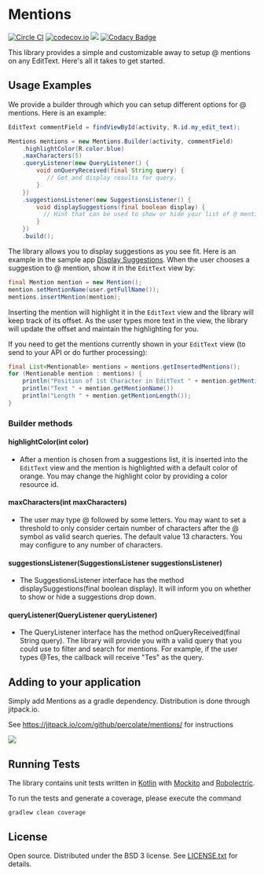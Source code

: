 # Mentions

[![Circle CI](https://circleci.com/gh/percolate/mentions.svg?style=svg&circle-token=82fa2c37e303a6d5c44baa2e64199d6b06141aaf)](https://circleci.com/gh/percolate/mentions)
[![codecov.io](http://codecov.io/github/percolate/mentions/coverage.svg?branch=master&token=U8DlJgcAzs)](http://codecov.io/github/percolate/mentions?branch=master)
[![](https://jitpack.io/v/percolate/mentions.svg)](https://jitpack.io/#percolate/mentions)
[![Codacy Badge](https://api.codacy.com/project/badge/Grade/26fc38f55811459aa2b4c3b4cfbe080d)](https://www.codacy.com/app/mohit-sarveiya/mentions?utm_source=github.com&amp;utm_medium=referral&amp;utm_content=percolate/mentions&amp;utm_campaign=Badge_Grade)

This library provides a simple and customizable away to setup @ mentions on any
EditText. Here's all it takes to get started.

## Usage Examples

We provide a builder through which you can setup different options for @
mentions.
Here is an example:

```java
EditText commentField = findViewById(activity, R.id.my_edit_text);

Mentions mentions = new Mentions.Builder(activity, commentField)
    .highlightColor(R.color.blue)
    .maxCharacters(5)
    .queryListener(new QueryListener() {
        void onQueryReceived(final String query) {
           // Get and display results for query.
        }
    })
    .suggestionsListener(new SuggestionsListener() {
        void displaySuggestions(final boolean display) {
          // Hint that can be used to show or hide your list of @ mentions".
        }
    })
    .build();
```

The library allows you to display suggestions as you see fit. Here is an example
in the sample app [Display Suggestions](https://github.com/percolate/mentions/blob/master/Mentions/sample/src/main/java/com/percolate/mentions/sample/activities/MainActivity.java#L95).
When the user chooses a suggestion to @ mention, show it in the `EditText` view
by:

```java
final Mention mention = new Mention();
mention.setMentionName(user.getFullName());
mentions.insertMention(mention);
```

Inserting the mention will highlight it in the `EditText` view and the library
will keep track of its offset. As the user types more text in the view, the
library will update the offset and maintain the highlighting for you.

If you need to get the mentions currently shown in your `EditText` view (to send
to your API or do further processing):

```java
final List<Mentionable> mentions = mentions.getInsertedMentions();
for (Mentionable mention : mentions) {
    println("Position of 1st Character in EditText " + mention.getMentionOffset());
    println("Text " + mention.getMentionName())
    println("Length " + mention.getMentionLength());
}
```

### Builder methods

#### highlightColor(int color)

- After a mention is chosen from a suggestions list, it is inserted into the
  `EditText` view and the mention is highlighted with a default color of orange.
  You may change the highlight color by providing a color resource id.

#### maxCharacters(int maxCharacters)

- The user may type @ followed by some letters. You may want to set a threshold
  to only consider certain number of characters after the @ symbol as valid
  search queries. The default value 13 characters. You may configure to any
  number of characters.

#### suggestionsListener(SuggestionsListener suggestionsListener)

- The SuggestionsListener interface has the method displaySuggestions(final
  boolean display). It will inform you on whether to show or hide a suggestions
  drop down.

#### queryListener(QueryListener queryListener)

- The QueryListener interface has the method onQueryReceived(final String
  query). The library will provide you with a valid query that you could use to
  filter and search for mentions. For example, if the user types @Tes, the
  callback will receive "Tes" as the query.

## Adding to your application

Simply add Mentions as a gradle dependency.  Distribution is done through
jitpack.io.

See <https://jitpack.io/com/github/percolate/mentions/> for instructions

[![](https://jitpack.io/v/percolate/mentions.svg)](https://jitpack.io/#percolate/mentions)

## Running Tests

The library contains unit tests written in [Kotlin](https://kotlinlang.org/)
with [Mockito](http://mockito.org/) and [Robolectric](http://robolectric.org/).

To run the tests and generate a coverage, please execute the command

```
gradlew clean coverage
```

## License

Open source.  Distributed under the BSD 3 license.  See
[LICENSE.txt](https://github.com/percolate/mentions/blob/master/LICENSE.txt) for
details.
